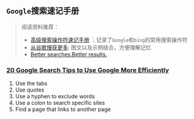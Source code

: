 ## `Google`搜索速记手册
> 阅读资料推荐：
> * [高级搜索操作符速记手册](https://www.bruceclay.com/blog/bing-google-advanced-search-operators/) ：记录了`Google`和`bing`的常用搜索操作符
> * [从谷歌搜获更多](https://dramatea.github.io/145%20%E4%BF%A1%E6%81%AF%E5%9B%BE-%E4%BB%8E%E8%B0%B7%E6%AD%8C%E6%90%9C%E8%8E%B7%E6%9B%B4%E5%A4%9A.html): 图文以及示例结合，方便理解记忆
> * [Better searches.Better results.](https://static.googleusercontent.com/media/www.google.com/en//educators/downloads/Tips_Tricks_85x11.pdf)


### [20 Google Search Tips to Use Google More Efficiently](https://www.lifehack.org/articles/technology/20-tips-use-google-search-efficiently.html)
1. Use the tabs
2. Use quotes
3. Use a hyphen to exclude words
4. Use a colon to search specific sites
5. Find a page that links to another page
